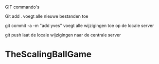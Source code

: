 GIT commando's

Git add . 
voegt alle nieuwe bestanden toe

git commit -a -m "add yves"
voegt alle wijzigingen toe op  de locale server



git push
laat de locale wijzigingen naar de centrale server
# TheScalingBallGame
